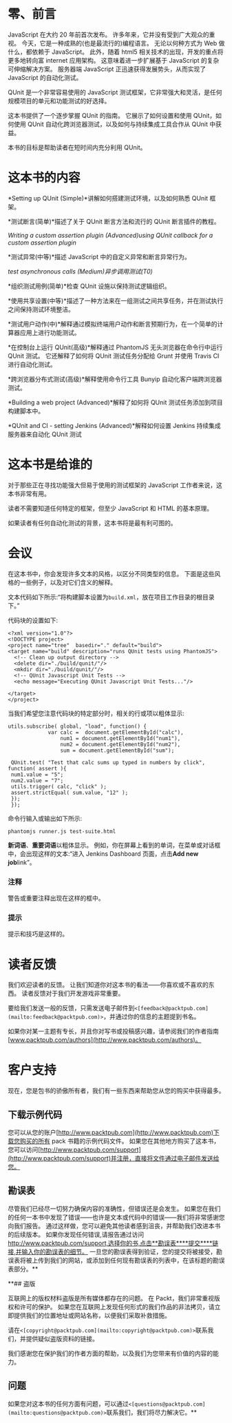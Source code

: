 # 零、前言

JavaScript 在大约 20 年前首次发布。 许多年来，它并没有受到广大观众的重视。 今天，它是一种成熟的(也是最流行的)编程语言。 无论以何种方式为 Web 做什么，都依赖于 JavaScript。 此外，随着 html5 相关技术的出现，开发的重点将更多地转向富 internet 应用架构。 这意味着进一步扩展基于 JavaScript 的复杂可伸缩解决方案。 服务器端 JavaScript 正迅速获得发展势头，从而实现了 JavaScript 的自动化测试。

QUnit 是一个非常容易使用的 JavaScript 测试框架，它非常强大和灵活，是任何规模项目的单元和功能测试的好选择。

这本书提供了一个逐步掌握 QUnit 的指南。 它展示了如何设置和使用 QUnit，如何使用 QUnit 自动化跨浏览器测试，以及如何与持续集成工具合作从 QUnit 中获益。

本书的目标是帮助读者在短时间内充分利用 QUnit。

# 这本书的内容

*Setting up QUnit (Simple)*讲解如何搭建测试环境，以及如何熟悉 QUnit 框架。

*测试断言(简单)*描述了关于 QUnit 断言方法和流行的 QUnit 断言插件的教程。

*Writing a custom assertion plugin (Advanced)*using QUnit callback for a custom assertion plugin**

*测试异常(中等)*描述 JavaScript 中的自定义异常和断言异常行为。

*test asynchronous calls (Medium)异步调用测试(T0)*

*组织测试用例(简单)*检查 QUnit 设施以保持测试逻辑组织。

*使用共享设置(中等)*描述了一种方法来在一组测试之间共享任务，并在测试执行之间保持测试环境整洁。

*测试用户动作(中)*解释通过模拟终端用户动作和断言预期行为，在一个简单的计算器应用上进行功能测试。

*在控制台上运行 QUnit(高级)*解释通过 PhantomJS 无头浏览器在命令行中运行 QUnit 测试。 它还解释了如何将 QUnit 测试任务分配给 Grunt 并使用 Travis CI 进行自动化测试。

*跨浏览器分布式测试(高级)*解释使用命令行工具 Bunyip 自动化客户端跨浏览器测试。

*Building a web project (Advanced)*解释了如何将 QUnit 测试任务添加到项目构建脚本中。

*QUnit and CI - setting Jenkins (Advanced)*解释如何设置 Jenkins 持续集成服务器来自动化 QUnit 测试

# 这本书是给谁的

对于那些正在寻找功能强大但易于使用的测试框架的 JavaScript 工作者来说，这本书非常有用。

读者不需要知道任何特定的框架，但至少 JavaScript 和 HTML 的基本原理。

如果读者有任何自动化测试的背景，这本书将是最有利可图的。

# 会议

在这本书中，你会发现许多文本的风格，以区分不同类型的信息。 下面是这些风格的一些例子，以及对它们含义的解释。

文本代码如下所示:“将构建脚本设置为`build.xml`，放在项目工作目录的根目录下。”

代码块的设置如下:

```
<?xml version="1.0"?>
<!DOCTYPE project>
<project name="tree"  basedir="." default="build">
<target name="build" description="runs QUnit tests using PhantomJS">
  <!-- Clean up output directory -->
  <delete dir="./build/qunit/"/>  
  <mkdir dir="./build/qunit/"/>  
  <!-- QUnit Javascript Unit Tests -->
  <echo message="Executing QUnit Javascript Unit Tests..."/>

</target>
</project>
```

当我们希望您注意代码块的特定部分时，相关的行或项以粗体显示:

```
utils.subscribe( global, "load", function() {
             var calc =  document.getElementById("calc"),
                 num1 = document.getElementById("num1"),
                 num2 = document.getElementById("num2"),
                 sum = document.getElementById("sum");

 QUnit.test( "Test that calc sums up typed in numbers by click", function( assert ){
 num1.value = "5";
 num2.value = "7";
 utils.trigger( calc, "click" );
 assert.strictEqual( sum.value, "12" );
 });
 });

```

命令行输入或输出如下所示:

```
phantomjs runner.js test-suite.html

```

**新词语**、**重要词语**以粗体显示。 例如，你在屏幕上看到的单词，在菜单或对话框中，会出现这样的文本:“进入 Jenkins Dashboard 页面，点击**Add new job**link”。

### 注释

警告或重要注释出现在这样的框中。

### 提示

提示和技巧是这样的。

# 读者反馈

我们欢迎读者的反馈。 让我们知道你对这本书的看法——你喜欢或不喜欢的东西。 读者反馈对于我们开发游戏非常重要。

要给我们发送一般的反馈，只需发送电子邮件到`<[feedback@packtpub.com](mailto:feedback@packtpub.com)>`，并通过你的信息的主题提到书名。

如果你对某一主题有专长，并且你对写书或投稿感兴趣，请参阅我们的作者指南[www.packtpub.com/authors](http://www.packtpub.com/authors)。

# 客户支持

现在，您是包书的骄傲所有者，我们有一些东西来帮助您从您的购买中获得最多。

## 下载示例代码

您可以从您的账户[http://www.packtpub.com](http://www.packtpub.com)下载您购买的所有 pack 书籍的示例代码文件。 如果您在其他地方购买了这本书，您可以访问[http://www.packtpub.com/support](http://www.packtpub.com/support)并注册，直接将文件通过电子邮件发送给您。

## 勘误表

尽管我们已经尽一切努力确保内容的准确性，但错误还是会发生。 如果您在我们的任何一本书中发现了错误——也许是文本或代码中的错误——我们将非常感谢您向我们报告。 通过这样做，您可以避免其他读者感到沮丧，并帮助我们改进本书的后续版本。 如果你发现任何错误,请报告通过访问 http://www.packtpub.com/support,选择你的书,点击**勘误表****提交****链接,并输入你的勘误表的细节。 一旦您的勘误表得到验证，您的提交将被接受，勘误表将被上传到我们的网站，或添加到任何现有勘误表的列表中，在该标题的勘误表部分。**

 **## 盗版

互联网上的版权材料盗版是所有媒体都存在的问题。 在 Packt，我们非常重视版权和许可的保护。 如果您在互联网上发现任何形式的我们作品的非法拷贝，请立即提供我们的位置地址或网站名称，以便我们采取补救措施。

请在`<[copyright@packtpub.com](mailto:copyright@packtpub.com)>`联系我们，并提供疑似盗版资料的链接。

我们感谢您在保护我们的作者方面的帮助，以及我们为您带来有价值的内容的能力。

## 问题

如果您对这本书的任何方面有问题，可以通过`<[questions@packtpub.com](mailto:questions@packtpub.com)>`联系我们，我们将尽力解决它。**